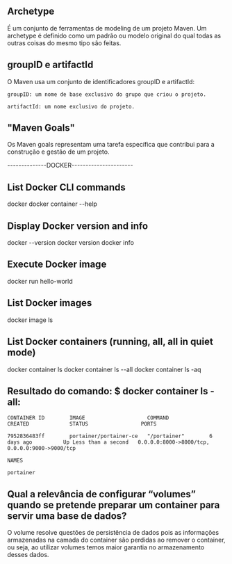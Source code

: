 ## Archetype

É um conjunto de ferramentas de modeling de um projeto Maven. Um archetype é definido como um padrão ou modelo original do qual todas as outras coisas do mesmo tipo são feitas.

## groupID e artifactId

O Maven usa um conjunto de identificadores groupID e artifactId:

    groupID: um nome de base exclusivo do grupo que criou o projeto.

    artifactId: um nome exclusivo do projeto.


## "Maven Goals"

Os Maven goals representam uma tarefa específica que contribui para a construção e gestão de um projeto.

--------------DOCKER----------------------

## List Docker CLI commands
docker
docker container --help

## Display Docker version and info
docker --version
docker version
docker info

## Execute Docker image
docker run hello-world

## List Docker images
docker image ls

## List Docker containers (running, all, all in quiet mode)
docker container ls
docker container ls --all
docker container ls -aq



## Resultado do comando: $ docker container ls -all:

	CONTAINER ID        IMAGE                    COMMAND             CREATED             STATUS                 PORTS        

    7952836483ff        portainer/portainer-ce   "/portainer"        6 days ago          Up Less than a second   0.0.0.0:8000->8000/tcp, 0.0.0.0:9000->9000/tcp   
    
    NAMES
    
    portainer


## Qual a relevância de configurar “volumes” quando se pretende preparar um container para servir uma base de dados?

O volume resolve questões de persistência de dados pois as informações armazenadas na camada do container são perdidas ao remover o container, ou seja, ao utilizar volumes temos maior garantia no armazenamento desses dados.